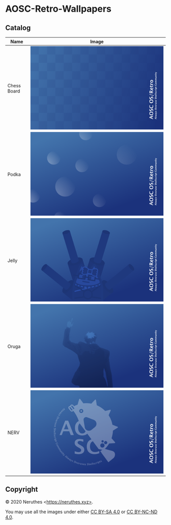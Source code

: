 # AOSC-Retro-Wallpapers

## Catalog

Name              | Image
----------------- | -----
Chess Board       | ![img](/png/Chess%20Board.png)
Podka             | ![img](/png/Podka.png)
Jelly             | ![img](/png/Jelly.png)
Oruga             | ![img](/png/Oruga.png)
NERV              | ![img](/png/NERV.png)

## Copyright

© 2020 Neruthes \<https://neruthes.xyz>.

You may use all the images under either [CC BY-SA 4.0](https://creativecommons.org/licenses/by-sa/4.0/) or [CC BY-NC-ND 4.0](https://creativecommons.org/licenses/by-nc-nd/4.0/).
